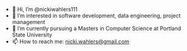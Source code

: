 - 👋 Hi, I’m @nickiwahlers111
- 👀 I’m interested in software development, data engineering, project management
- 🌱 I’m currently pursuing a Masters in Computer Science at Portland State University
- 📫 How to reach me:  nicki.wahlers@gmail.com

<!---
nickiwahlers111/nickiwahlers111 is a ✨ special ✨ repository because its `README.md` (this file) appears on your GitHub profile.
You can click the Preview link to take a look at your changes.
--->
